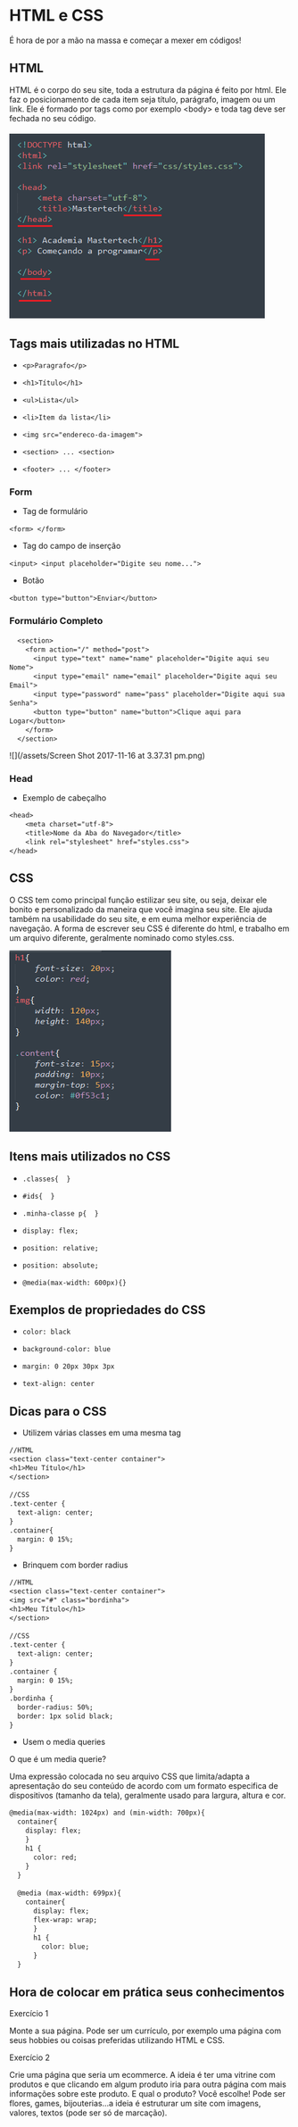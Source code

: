 # HTML e CSS

É hora de por a mão na massa e começar a mexer em códigos!

## HTML

HTML é o corpo do seu site, toda a estrutura da página é feito por html. Ele faz o posicionamento de cada item seja título, parágrafo, imagem ou um link. Ele é formado por tags como por exemplo &lt;body&gt; e toda tag deve ser fechada no seu código.

##### ![](/assets/code1.png)

## Tags mais utilizadas no HTML

* `<p>Paragrafo</p>`

* `<h1>Título</h1>`

* `<ul>Lista</ul>`

* `<li>Item da lista</li>`

* `<img src="endereco-da-imagem">`

* `<section> ... <section>`

* `<footer> ... </footer>`

### Form

* Tag de formulário

`<form> </form>`

* Tag do campo de inserção

`<input> <input placeholder="Digite seu nome...">`

* Botão

`<button type="button">Enviar</button>`

### Formulário Completo

```
  <section>
    <form action="/" method="post">
      <input type="text" name="name" placeholder="Digite aqui seu Nome">
      <input type="email" name="email" placeholder="Digite aqui seu Email">
      <input type="password" name="pass" placeholder="Digite aqui sua Senha">
      <button type="button" name="button">Clique aqui para Logar</button>
    </form>
  </section>
```

![](/assets/Screen Shot 2017-11-16 at 3.37.31 pm.png)

### Head

* Exemplo de cabeçalho

```
<head>
    <meta charset="utf-8">
    <title>Nome da Aba do Navegador</title>
    <link rel="stylesheet" href="styles.css">
</head>
```

## CSS

O CSS tem como principal função estilizar seu site, ou seja, deixar ele bonito e personalizado da maneira que você imagina seu site. Ele ajuda também na usabilidade do seu site, e em euma melhor experiência de navegação. A forma de escrever seu CSS é diferente do html, e trabalho em um arquivo diferente, geralmente nominado como styles.css.

![](/assets/codecss.png)

## Itens mais utilizados no CSS

* `.classes{  }`

* `#ids{  }`

* `.minha-classe p{  }`

* `display: flex;`

* `position: relative;`

* `position: absolute;`

* `@media(max-width: 600px){}`

## Exemplos de propriedades do CSS

* `color: black`

* `background-color: blue`

* `margin: 0 20px 30px 3px`

* `text-align: center`

## Dicas para o CSS

* Utilizem várias classes em uma mesma tag

```
//HTML
<section class="text-center container">
<h1>Meu Título</h1>
</section>

//CSS
.text-center {
  text-align: center;
}
.container{
  margin: 0 15%;
}
```

* Brinquem com border radius

```
//HTML
<section class="text-center container">
<img src="#" class="bordinha">
<h1>Meu Título</h1>
</section>

//CSS
.text-center {
  text-align: center;
}
.container {
  margin: 0 15%;
}
.bordinha {
  border-radius: 50%;
  border: 1px solid black;
}
```

* Usem o media queries

O que é um media querie?

Uma expressão colocada no seu arquivo CSS que limita/adapta a apresentação do seu conteúdo de acordo com um formato especifica de dispositivos \(tamanho da tela\), geralmente usado para largura, altura e cor.

```
@media(max-width: 1024px) and (min-width: 700px){
  container{
    display: flex;
    }
    h1 {
      color: red;
    }
  }

  @media (max-width: 699px){
    container{
      display: flex;
      flex-wrap: wrap;
      }
      h1 {
        color: blue;
      }
  }
```

## Hora de colocar em prática seus conhecimentos

Exercício 1

Monte a sua página. Pode ser um currículo, por exemplo uma página com seus hobbies ou coisas preferidas utilizando HTML e CSS.

Exercício 2

Crie uma página que seria um ecommerce. A ideia é ter uma vitrine com produtos e que clicando em algum produto iria para outra página com mais informações sobre este produto. E qual o produto? Você escolhe! Pode ser flores, games, bijouterias...a ideia é estruturar um site com imagens, valores, textos \(pode ser só de marcação\).


